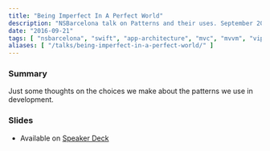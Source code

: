 ```yaml
---
title: "Being Imperfect In A Perfect World"
description: "NSBarcelona talk on Patterns and their uses. September 2016."
date: "2016-09-21"
tags: [ "nsbarcelona", "swift", "app-architecture", "mvc", "mvvm", "viper", "rxswift" ]
aliases: [ "/talks/being-imperfect-in-a-perfect-world/" ]
---
```


### Summary

Just some thoughts on the choices we make about the patterns we use in development.


### Slides

- Available on [Speaker Deck](https://speakerdeck.com/abizern/being-imperfect-in-a-perfect-world)


